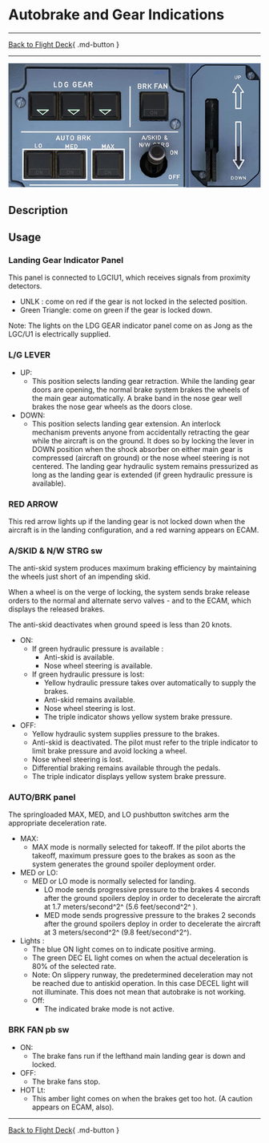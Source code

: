 # Autobrake and Gear Indications

---

[Back to Flight Deck](../index.md){ .md-button }

---

![Autobrake and gear indicators, Brake Fan and A/SKID](../../../assets/a32nx-briefing/front/Autobrake-gear.jpg "Autobrake and gear indicators, Brake Fan and A/SKID")

## Description

## Usage

### Landing Gear Indicator Panel

This panel is connected to LGCIU1, which receives signals from proximity detectors.

- UNLK : come on red if the gear is not locked in the selected position.
- Green Triangle: come on green if the gear is locked down.

Note: The lights on the LDG GEAR indicator panel come on as Jong as the LGC/U1 is electrically supplied.

### L/G LEVER

- UP:
    - This position selects landing gear retraction. While the landing gear doors are opening, the normal brake system brakes the wheels of the main gear automatically. A brake band in the nose gear well brakes the nose gear wheels as the doors close.
- DOWN:
    - This position selects landing gear extension. An interlock mechanism prevents anyone from accidentally retracting the gear while the aircraft is on the ground. It does so by locking the lever in DOWN position when the shock absorber on either main gear is compressed (aircraft on ground) or the nose wheel steering is not centered. The landing gear hydraulic system remains pressurized as long as the landing gear is extended (if green hydraulic pressure is available).

### RED ARROW

This red arrow lights up if the landing gear is not locked down when the aircraft is in the landing configuration, and a red warning appears on ECAM.

### A/SKID & N/W STRG sw

The anti-skid system produces maximum braking efficiency by maintaining the wheels just short of an impending skid.

When a wheel is on the verge of locking, the system sends brake release orders to the normal and alternate servo valves - and to the ECAM, which displays the released brakes.

The anti-skid deactivates when ground speed is less than 20 knots.

- ON:
    - If green hydraulic pressure is available :
        - Anti-skid is available.
        - Nose wheel steering is available.
    - If green hydraulic pressure is lost:
        - Yellow hydraulic pressure takes over automatically to supply the brakes.
        - Anti-skid remains available.
        - Nose wheel steering is lost.
        - The triple indicator shows yellow system brake pressure.
- OFF:
    - Yellow hydraulic system supplies pressure to the brakes.
    - Anti-skid is deactivated. The pilot must refer to the triple indicator to limit brake pressure and avoid locking a wheel.
    - Nose wheel steering is lost.
    - Differential braking remains available through the pedals.
    - The triple indicator displays yellow system brake pressure.

### AUTO/BRK panel

The springloaded MAX, MED, and LO pushbutton switches arm the appropriate
deceleration rate.

- MAX:
    - MAX mode is normally selected for takeoff. If the pilot aborts the takeoff, maximum pressure goes to the brakes as soon as the system generates the ground spoiler deployment order.
- MED or LO:
    - MED or LO mode is normally selected for landing.
      - LO mode sends progressive pressure to the brakes 4 seconds after the ground spoilers deploy in order to decelerate the aircraft at 1.7 meters/second^2^ (5.6 feet/second^2^ ).
      - MED mode sends progressive pressure to the brakes 2 seconds after the ground spoilers deploy in order to decelerate the aircraft at 3 meters/second^2^ (9.8 feet/second^2^).
- Lights :
    - The blue ON light comes on to indicate positive arming.
    - The green DEC EL light comes on when the actual deceleration is 80% of the selected rate.
    - Note: On slippery runway, the predetermined deceleration may not be reached due to antiskid operation. In this case DECEL light will not illuminate. This does not mean that autobrake is not working.
    - Off:
        - The indicated brake mode is not active.

### BRK FAN pb sw

- ON:
    - The brake fans run if the lefthand main landing gear is down and locked.
- OFF:
    - The brake fans stop.
- HOT Lt:
    - This amber light comes on when the brakes get too hot. (A caution appears on ECAM, also).

---

[Back to Flight Deck](../index.md){ .md-button }
